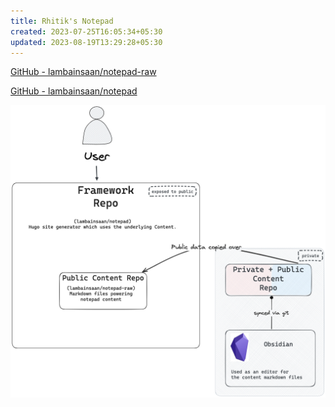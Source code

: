```yaml
---
title: Rhitik's Notepad
created: 2023-07-25T16:05:34+05:30
updated: 2023-08-19T13:29:28+05:30
---
```


[GitHub - lambainsaan/notepad-raw](https://github.com/lambainsaan/notepad-raw)


[GitHub - lambainsaan/notepad](https://github.com/lambainsaan/notepad)

![image](images/obsidian_vault_working.png)
